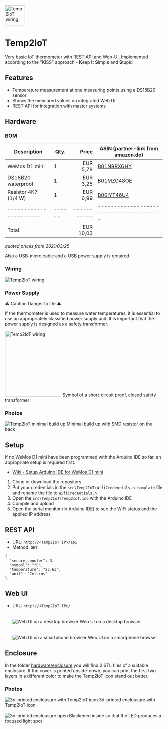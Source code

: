 <img src="docu/Temp2IoT_Icon_Black.svg" alt="Temp2IoT wiring" width="64" height="64" />

# Temp2IoT
Very basic IoT thermometer with REST API and Web-UI. Implemented according to the "KISS" approach - **K**eep **I**t **S**imple and **S**tupid

## Features
* Temperature measurement at one measuring points using a DS18B20 sensor
* Shows the measured values on integrated Web UI
* REST API for integration with master systems


## Hardware

### BOM

| Description          | Qty. | Price     | ASIN (partner-link from amazon.de)    |
|----------------------|------|----------:|---------------------------------------|
| WeMos D1 mini        | 1    | EUR 5,79  | [B01N9RXGHY](https://amzn.to/3clRAiP) |
| DS18B20 waterproof   | 1    | EUR 3,25  | [B01MZG48OE](https://amzn.to/2NQUkvc) |
| Resistor 4K7 (1/4 W) | 1    | EUR 0,99  | [B00IYT46U4](https://amzn.to/2MTAsHd) |
|----------------------|------|-----------|---------------------------------------|
| Total                |      | EUR 10,03 |                                       |

*quoted prices from 2021/03/25*

Also a USB-micro cable and a USB power supply is required

### Wiring

![Temp2IoT wiring](hardware/temp2iot_wiring.png)

### Power Supply
:warning: Caution Danger to life :warning:

If the thermometer is used to measure water temperatures, it is essential to use an appropriately classified power supply unit. It is important that the power supply is designed as a safety transformer.

<img src="docu/Sitrenn.svg" alt="Temp2IoT wiring" width="180" height="210" />
Symbol of a short-circuit proof, closed safety transformer 

### Photos

![Temp2IoT minimal build up](hardware/hardware_raw.jpg)
Minimal build up with SMD resistor on the back

## Setup

If no WeMos D1 mini have been programmed with the Arduino IDE so far, an appropriate setup is required first.
* [Wiki - Setup Arduino IDE for WeMos D1 mini](https://github.com/100prznt/Temp2IoT/wiki/Setup-Arduino-IDE)

1. Clone or download the repository
2. Put your credentials in the `src\Temp2IoT\WifiCredentials.h.template` file and rename the file to `WifiCredentials.h`
3. Open the `src\Temp2IoT\Temp2IoT.ino` with the Arduino IDE
4. Compile and upload
5. Open the serial monitor (in Arduino IDE) to see the WiFi status and the applied IP address


## REST API
* URL: `http://<Temp2IoT IP>/api`
* Method: `GET`

```
{
  "secure_counter": 3,
  "symbol": "°C",
  "temperature": "25.63",
  "unit": "Celsius"
}
```

## Web UI
* URL: `http://<Temp2IoT IP>/`
  <br>
  <br>
  <br>
![Web UI on a desktop browser](docu/webui_desktop.png)
Web UI on a desktop browser
  <br>
  <br>
  <br>
![Web UI on a smartphone browser](docu/webui_smartphone.png)
Web UI on a smartphone browser


## Enclosure
In the folder [hardware/enclosure](hardware/enclosure) you will find 2 STL files of a suitable enclosure. If the cover is printed upside-down, you can print the first two layers in a different color to make the Temp2IoT icon stand out better.

### Photos

![3d-printed enclousure with Temp2IoT icon](hardware/temp2iot_logo_case.jpg)
3d-printed enclousure with Temp2IoT icon
  <br>
  <br>
![3d-printed enclousure open](hardware/temp2iot_logo_case_open.jpg)
Blackened inside so that the LED produces a focused light spot
